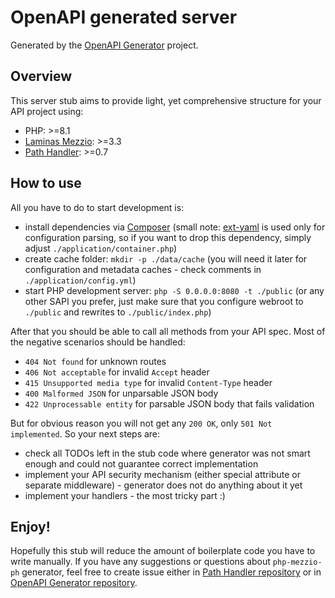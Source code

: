 # OpenAPI generated server

Generated by the [OpenAPI Generator](https://openapi-generator.tech) project.

## Overview
This server stub aims to provide light, yet comprehensive structure for your API project using:

- PHP: >=8.1
- [Laminas Mezzio](https://docs.mezzio.dev/mezzio/): >=3.3
- [Path Handler](https://github.com/Articus/PathHandler): >=0.7

## How to use
All you have to do to start development is:

- install dependencies via [Composer](https://getcomposer.org/) (small note: [ext-yaml](https://pecl.php.net/package/yaml) is used only for configuration parsing, so if you want to drop this dependency, simply adjust `./application/container.php`)
- create cache folder: `mkdir -p ./data/cache` (you will need it later for configuration and metadata caches - check comments in `./application/config.yml`)
- start PHP development server: `php -S 0.0.0.0:8080 -t ./public` (or any other SAPI you prefer, just make sure that you configure webroot to `./public` and rewrites to `./public/index.php`)

After that you should be able to call all methods from your API spec. Most of the negative scenarios should be handled:

- `404 Not found` for unknown routes
- `406 Not acceptable` for invalid `Accept` header
- `415 Unsupported media type` for invalid `Content-Type` header
- `400 Malformed JSON` for unparsable JSON body
- `422 Unprocessable entity` for parsable JSON body that fails validation

But for obvious reason you will not get any `200 OK`, only `501 Not implemented`. So your next steps are:

- check all TODOs left in the stub code where generator was not smart enough and could not guarantee correct implementation
- implement your API security mechanism (either special attribute or separate middleware) - generator does not do anything about it yet
- implement your handlers - the most tricky part :)

## Enjoy!
Hopefully this stub will reduce the amount of boilerplate code you have to write manually. If you have any suggestions or questions about `php-mezzio-ph` generator, feel free to create issue either in [Path Handler repository](https://github.com/Articus/PathHandler/issues) or in [OpenAPI Generator repository](https://openapi-generator.tech/issues).
